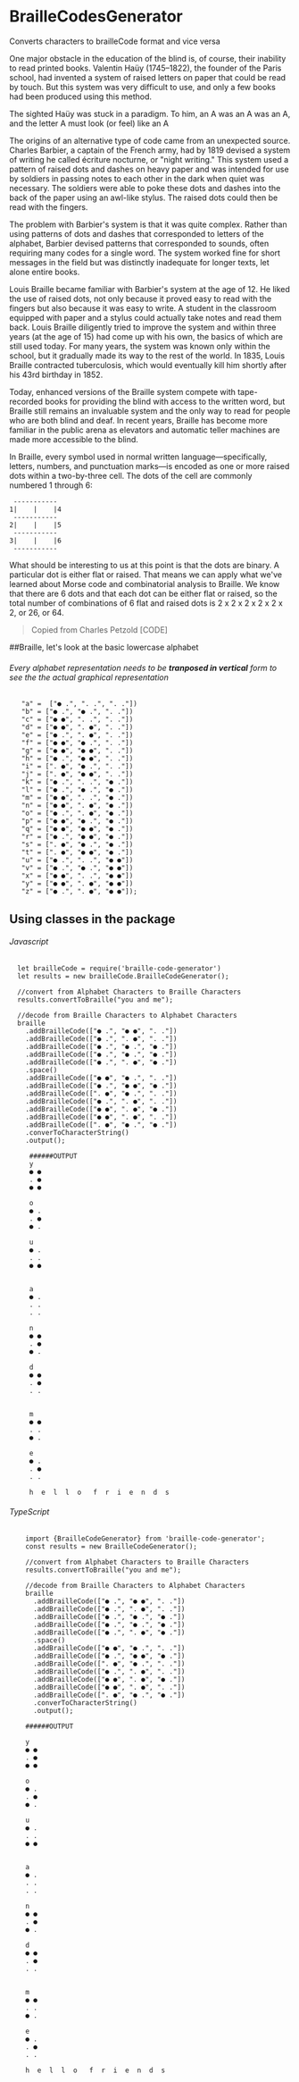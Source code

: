 # BrailleCodesGenerator
Converts characters to brailleCode format and vice versa

One major obstacle in the education of the blind is, of course, their inability to read printed books. 
Valentin Haüy (1745–1822), the founder of the Paris school, had invented a system of raised letters on paper 
that could be read by touch. But this system was very difficult to use, and only a few books had been produced 
using this method.

The sighted Haüy was stuck in a paradigm. To him, an A was an A was an A, and the letter A must look (or feel) like an A

The origins of an alternative type of code came from an unexpected source. Charles Barbier, a captain of the French army,
had by 1819 devised a system of writing he called écriture nocturne, or "night writing." This system used a pattern of 
raised dots and dashes on heavy paper and was intended for use by soldiers in passing notes to each other in the dark when 
quiet was necessary. The soldiers were able to poke these dots and dashes into the back of the paper using an awl-like stylus. 
The raised dots could then be read with the fingers.

The problem with Barbier's system is that it was quite complex. Rather than using patterns of dots and dashes that corresponded 
to letters of the alphabet, Barbier devised patterns that corresponded to sounds, often requiring many codes for a single word. 
The system worked fine for short messages in the field but was distinctly inadequate for longer texts, let alone entire books.

Louis Braille became familiar with Barbier's system at the age of 12. He liked the use of raised dots, not only because it 
proved easy to read with the fingers but also because it was easy to write. A student in the classroom equipped with paper 
and a stylus could actually take notes and read them back. Louis Braille diligently tried to improve the system and within 
three years (at the age of 15) had come up with his own, the basics of which are still used today. For many years, the system 
was known only within the school, but it gradually made its way to the rest of the world. In 1835, Louis Braille contracted 
tuberculosis, which would eventually kill him shortly after his 43rd birthday in 1852.

Today, enhanced versions of the Braille system compete with tape-recorded books for providing the blind with access to the written 
word, but Braille still remains an invaluable system and the only way to read for people who are both blind and deaf. 
In recent years, Braille has become more familiar in the public arena as elevators and automatic teller machines are made 
more accessible to the blind.

In Braille, every symbol used in normal written language—specifically, letters, numbers, and punctuation marks—is encoded as one
or more raised dots within a two-by-three cell. The dots of the cell are commonly numbered 1 through 6:

     -----------
    1|    |    |4
     -----------
    2|    |    |5
     -----------
    3|    |    |6
     -----------
 
 What should be interesting to us at this point is that the dots are binary. A particular dot is either flat or raised.
 That means we can apply what we've learned about Morse code and combinatorial analysis to Braille. We know that there are 6 dots 
 and that each dot can be either flat or raised, so the total number of combinations of 6 flat and raised dots is 2 x 2 x 2 x 2 x 2 x 2, 
 or 26, or 64.
  > Copied from Charles Petzold [CODE]

##Braille, let's look at the basic lowercase alphabet
###### Every alphabet representation needs to be **tranposed in vertical**  form to see the the actual graphical representation
       "a" =  ["● .", ". .", ". ."])
       "b" = ["● .", "● .", ". ."])
       "c" = ["● ●", ". .", ". ."])
       "d" = ["● ●", ". ●", ". ."])
       "e" = ["● .", ". ●", ". ."])
       "f" = ["● ●", "● .", ". ."])
       "g" = ["● ●", "● ●", ". ."])
       "h" = ["● .", "● ●", ". ."])
       "i" = [". ●", "● .", ". ."])
       "j" = [". ●", "● ●", ". ."])
       "k" = ["● .", ". .", "● ."])
       "l" = ["● .", "● .", "● ."])
       "m" = ["● ●", ". .", "● ."])
       "n" = ["● ●", ". ●", "● ."])
       "o" = ["● .", ". ●", "● ."])
       "p" = ["● ●", "● .", "● ."])
       "q" = ["● ●", "● ●", "● ."])
       "r" = ["● .", "● ●", "● ."])
       "s" = [". ●", "● .", "● ."])
       "t" = [". ●", "● ●", "● ."])
       "u" = ["● .", ". .", "● ●"])
       "v" = ["● .", "● .", "● ●"])
       "x" = ["● ●", ". .", "● ●"])
       "y" = ["● ●", ". ●", "● ●"])
       "z" = ["● .", ". ●", "● ●"]);
       
   
## Using classes in the package
###### Javascript
      let brailleCode = require('braille-code-generator')
      let results = new brailleCode.BrailleCodeGenerator();

      //convert from Alphabet Characters to Braille Characters
      results.convertToBraille("you and me");

      //decode from Braille Characters to Alphabet Characters
      braille
        .addBrailleCode(["● .", "● ●", ". ."])
        .addBrailleCode(["● .", ". ●", ". ."])
        .addBrailleCode(["● .", "● .", "● ."])
        .addBrailleCode(["● .", "● .", "● ."])
        .addBrailleCode(["● .", ". ●", "● ."])
        .space()
        .addBrailleCode(["● ●", "● .", ". ."])
        .addBrailleCode(["● .", "● ●", "● ."])
        .addBrailleCode([". ●", "● .", ". ."])
        .addBrailleCode(["● .", ". ●", ". ."])
        .addBrailleCode(["● ●", ". ●", "● ."])
        .addBrailleCode(["● ●", ". ●", ". ."])
        .addBrailleCode([". ●", "● .", "● ."])
        .converToCharacterString()
        .output();
  
         ######OUTPUT
         y
         ● ●
         . ●
         ● ●

         o
         ● .
         . ●
         ● .

         u
         ● .
         . .
         ● ●


         a
         ● .
         . .
         . .

         n
         ● ●
         . ●
         ● .

         d
         ● ●
         . ●
         . .


         m
         ● ●
         . .
         ● .

         e
         ● .
         . ●
         . .

         h  e  l  l  o   f  r  i  e  n  d  s


###### TypeScript
        import {BrailleCodeGenerator} from 'braille-code-generator';
        const results = new BrailleCodeGenerator();

        //convert from Alphabet Characters to Braille Characters
        results.convertToBraille("you and me");

        //decode from Braille Characters to Alphabet Characters
        braille
          .addBrailleCode(["● .", "● ●", ". ."])
          .addBrailleCode(["● .", ". ●", ". ."])
          .addBrailleCode(["● .", "● .", "● ."])
          .addBrailleCode(["● .", "● .", "● ."])
          .addBrailleCode(["● .", ". ●", "● ."])
          .space()
          .addBrailleCode(["● ●", "● .", ". ."])
          .addBrailleCode(["● .", "● ●", "● ."])
          .addBrailleCode([". ●", "● .", ". ."])
          .addBrailleCode(["● .", ". ●", ". ."])
          .addBrailleCode(["● ●", ". ●", "● ."])
          .addBrailleCode(["● ●", ". ●", ". ."])
          .addBrailleCode([". ●", "● .", "● ."])
          .converToCharacterString()
          .output();

        ######OUTPUT

        y
        ● ●
        . ●
        ● ●

        o
        ● .
        . ●
        ● .

        u
        ● .
        . .
        ● ●


        a
        ● .
        . .
        . .

        n
        ● ●
        . ●
        ● .

        d
        ● ●
        . ●
        . .


        m
        ● ●
        . .
        ● .

        e
        ● .
        . ●
        . .

        h  e  l  l  o   f  r  i  e  n  d  s

